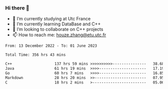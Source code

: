 ### Hi there 👋
- 🔭 I’m currently studying at Utc France
- 🌱 I’m currently learning DataBase and C++
- 👯 I’m looking to collaborate on C++ projects
- 📫 How to reach me: houze.zhang@etu.utc.fr

<!--START_SECTION:waka-->

```txt
From: 13 December 2022 - To: 01 June 2023

Total Time: 356 hrs 43 mins

C++                   137 hrs 59 mins >>>>>>>>>>---------------   38.68 %
Java                  61 hrs 19 mins  >>>>---------------------   17.19 %
Go                    60 hrs 7 mins   >>>>---------------------   16.85 %
Markdown              28 hrs 20 mins  >>-----------------------   07.95 %
C                     18 hrs 2 mins   >------------------------   05.06 %
```

<!--END_SECTION:waka-->

